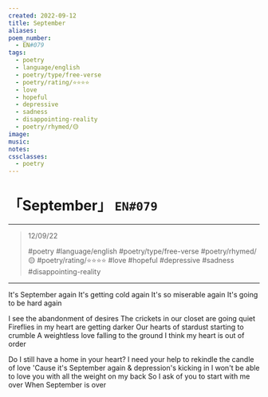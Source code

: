 ```yaml
---
created: 2022-09-12
title: September
aliases:
poem_number:
  - EN#079
tags:
  - poetry
  - language/english
  - poetry/type/free-verse
  - poetry/rating/⭐⭐⭐⭐
  - love
  - hopeful
  - depressive
  - sadness
  - disappointing-reality
  - poetry/rhymed/🟡
image:
music:
notes:
cssclasses:
  - poetry
---
```

# 「September」 `EN#079`

---

> 12/09/22
> 
> #poetry 
> #language/english 
> #poetry/type/free-verse 
> #poetry/rhymed/🟡 
> #poetry/rating/⭐⭐⭐⭐ 
> #love #hopeful #depressive #sadness #disappointing-reality 

---

It's September again
It's getting cold again
It's so miserable again
It's going to be hard again

I see the abandonment of desires
The crickets in our closet are going quiet
Fireflies in my heart are getting darker
Our hearts of stardust starting to crumble
A weightless love falling to the ground
I think my heart is out of order

Do I still have a home in your heart?
I need your help to rekindle the candle of love
'Cause it's September again & depression's kicking in
I won't be able to love you with all the weight on my back
So I ask of you to start with me over
When September is over